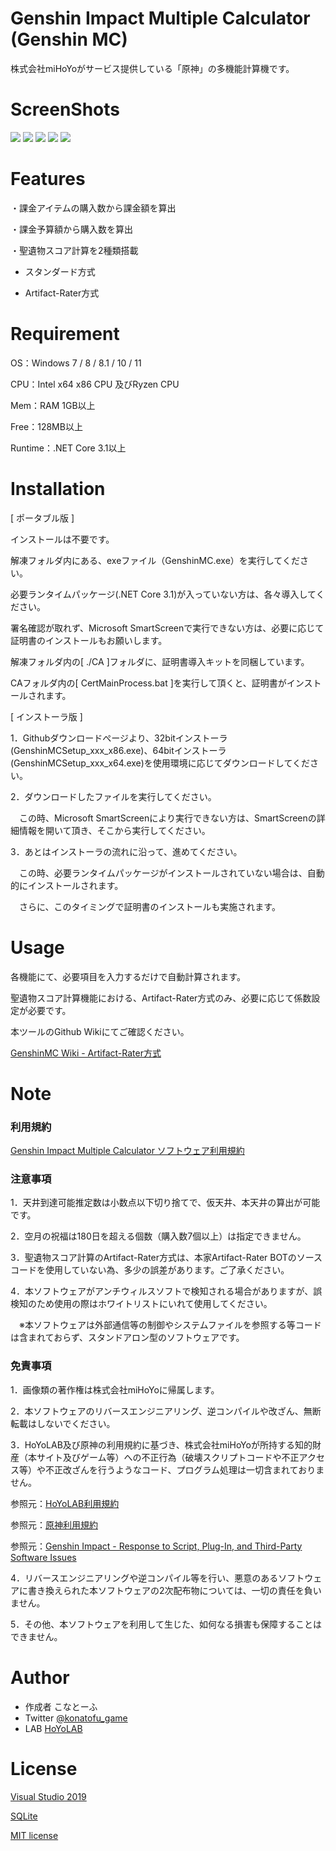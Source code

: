 # Genshin Impact Multiple Calculator (Genshin MC)
 
株式会社miHoYoがサービス提供している「原神」の多機能計算機です。

# ScreenShots
![](https://github.com/konatofu/GenshinMC/blob/e5eab885d0f8fcc2be951315f31c898ca5e6bb42/images/1.png)
![](https://github.com/konatofu/GenshinMC/blob/e5eab885d0f8fcc2be951315f31c898ca5e6bb42/images/2.png)
![](https://github.com/konatofu/GenshinMC/blob/e5eab885d0f8fcc2be951315f31c898ca5e6bb42/images/3.png)
![](https://github.com/konatofu/GenshinMC/blob/e5eab885d0f8fcc2be951315f31c898ca5e6bb42/images/4.png)
![](https://github.com/konatofu/GenshinMC/blob/e5eab885d0f8fcc2be951315f31c898ca5e6bb42/images/5.png)
 
# Features
 
・課金アイテムの購入数から課金額を算出

・課金予算額から購入数を算出

・聖遺物スコア計算を2種類搭載

  - スタンダード方式
  
  - Artifact-Rater方式
 
# Requirement
 
OS：Windows 7 / 8 / 8.1 / 10 / 11

CPU：Intel x64 x86 CPU 及びRyzen CPU

Mem：RAM 1GB以上

Free：128MB以上

Runtime：.NET Core 3.1以上  
 
# Installation
 
[ ポータブル版 ]

インストールは不要です。

解凍フォルダ内にある、exeファイル（GenshinMC.exe）を実行してください。

必要ランタイムパッケージ(.NET Core 3.1)が入っていない方は、各々導入してください。

署名確認が取れず、Microsoft SmartScreenで実行できない方は、必要に応じて証明書のインストールもお願いします。

解凍フォルダ内の[ ./CA ]フォルダに、証明書導入キットを同梱しています。

CAフォルダ内の[ CertMainProcess.bat ]を実行して頂くと、証明書がインストールされます。


[ インストーラ版 ] 

1．Githubダウンロードぺージより、32bitインストーラ(GenshinMCSetup_xxx_x86.exe)、64bitインストーラ(GenshinMCSetup_xxx_x64.exe)を使用環境に応じてダウンロードしてください。


2．ダウンロードしたファイルを実行してください。

　この時、Microsoft SmartScreenにより実行できない方は、SmartScreenの詳細情報を開いて頂き、そこから実行してください。


3．あとはインストーラの流れに沿って、進めてください。

　この時、必要ランタイムパッケージがインストールされていない場合は、自動的にインストールされます。

　さらに、このタイミングで証明書のインストールも実施されます。

# Usage
 
各機能にて、必要項目を入力するだけで自動計算されます。

聖遺物スコア計算機能における、Artifact-Rater方式のみ、必要に応じて係数設定が必要です。

本ツールのGithub Wikiにてご確認ください。

[GenshinMC Wiki - Artifact-Rater方式](https://github.com/konatofu/GenshinMC/wiki/%233---%E8%81%96%E9%81%BA%E7%89%A9%E3%82%B9%E3%82%B3%E3%82%A2%E3%83%AA%E3%83%B3%E3%82%B0%E6%A9%9F%E8%83%BD#artifact-rater%E6%96%B9%E5%BC%8F)
 
# Note

### 利用規約

[Genshin Impact Multiple Calculator ソフトウェア利用規約](https://github.com/konatofu/GenshinMC/blob/master/Term%20of%20Use_jp.md)
 
### 注意事項

1．天井到達可能推定数は小数点以下切り捨てで、仮天井、本天井の算出が可能です。

2．空月の祝福は180日を超える個数（購入数7個以上）は指定できません。

3．聖遺物スコア計算のArtifact-Rater方式は、本家Artifact-Rater BOTのソースコードを使用していない為、多少の誤差があります。ご了承ください。

4．本ソフトウェアがアンチウィルスソフトで検知される場合がありますが、誤検知のため使用の際はホワイトリストにいれて使用してください。

　※本ソフトウェアは外部通信等の制御やシステムファイルを参照する等コードは含まれておらず、スタンドアロン型のソフトウェアです。
 

### 免責事項
1．画像類の著作権は株式会社miHoYoに帰属します。

2．本ソフトウェアのリバースエンジニアリング、逆コンパイルや改ざん、無断転載はしないでください。

3．HoYoLAB及び原神の利用規約に基づき、株式会社miHoYoが所持する知的財産（本サイト及びゲーム等）への不正行為（破壊スクリプトコードや不正アクセス等）や不正改ざんを行うようなコード、プログラム処理は一切含まれておりません。

参照元：[HoYoLAB利用規約](https://www.hoyolab.com/agreement)

参照元：[原神利用規約](https://genshin.mihoyo.com/ja/company/terms)

参照元：[Genshin Impact - Response to Script, Plug-In, and Third-Party Software Issues](https://genshin.mihoyo.com/en/news/detail/5763)

4．リバースエンジニアリングや逆コンパイル等を行い、悪意のあるソフトウェアに書き換えられた本ソフトウェアの2次配布物については、一切の責任を負いません。

5．その他、本ソフトウェアを利用して生じた、如何なる損害も保障することはできません。
 
# Author
  
* 作成者 こなとーふ
* Twitter [@konatofu_game](https://twitter.com/konatofu_game)
* LAB [HoYoLAB](https://www.hoyolab.com/article/1834374)

# License
[Visual Studio 2019](https://visualstudio.microsoft.com/)

[SQLite](https://ja.wikipedia.org/wiki/SQLite)

[MIT license](https://en.wikipedia.org/wiki/MIT_License)
